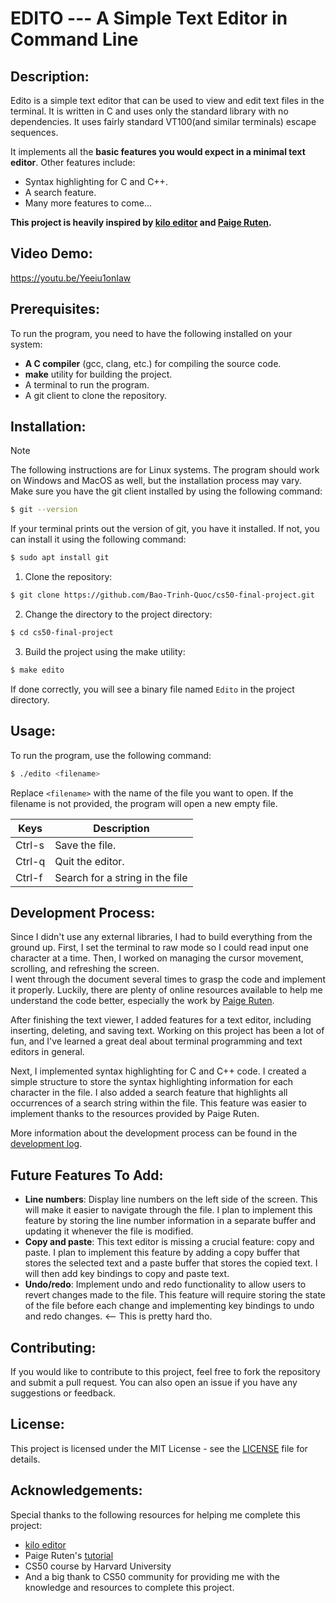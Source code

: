 # EDITO --- A Simple Text Editor in Command Line
## Description:
Edito is a simple text editor that can be used to view and edit text files in the terminal. It is written in C and uses only the standard library with no dependencies. It uses fairly standard VT100(and similar terminals) escape sequences.<br>

It implements all the **basic features you would expect in a minimal text editor**. Other features include:
- Syntax highlighting for C and C++.
- A search feature.
- Many more features to come...

**This project is heavily inspired by [kilo editor](https://github.com/antirez/kilo) and [Paige Ruten](https://viewsourcecode.org/snaptoken/kilo/).**

## Video Demo: 
https://youtu.be/Yeeiu1onIaw
## Prerequisites:
To run the program, you need to have the following installed on your system:
- **A C compiler** (gcc, clang, etc.) for compiling the source code.
- **make** utility for building the project.
- A terminal to run the program.
- A git client to clone the repository.
## Installation:
 >[!NOTE]
 >The following instructions are for Linux systems. The program should work on Windows and MacOS as well, but the installation process may vary.
Make sure you have the git client installed by using the following command:
```bash
$ git --version
```
If your terminal prints out the version of git, you have it installed. If not, you can install it using the following command:
```bash
$ sudo apt install git
```
1. Clone the repository:
```bash
$ git clone https://github.com/Bao-Trinh-Quoc/cs50-final-project.git
```
2. Change the directory to the project directory:
```bash
$ cd cs50-final-project
```
3. Build the project using the make utility:
```bash
$ make edito
```
If done correctly, you will see a binary file named `Edito` in the project directory.
## Usage:
To run the program, use the following command:
```bash
$ ./edito <filename>
```
Replace `<filename>` with the name of the file you want to open. If the filename is not provided, the program will open a new empty file.

Keys | Description
--- | ---
Ctrl-s | Save the file.
Ctrl-q | Quit the editor.
Ctrl-f | Search for a string in the file

## Development Process:
Since I didn't use any external libraries, I had to build everything from the ground up. First, I set the terminal to raw mode so I could read input one character at a time. Then, I worked on managing the cursor movement, scrolling, and refreshing the screen. <br>
I went through the document several times to grasp the code and implement it properly. Luckily, there are plenty of online resources available to help me understand the code better, especially the work by [Paige Ruten](https://viewsourcecode.org/snaptoken/kilo/). 

After finishing the text viewer, I added features for a text editor, including inserting, deleting, and saving text. Working on this project has been a lot of fun, and I've learned a great deal about terminal programming and text editors in general.

Next, I implemented syntax highlighting for C and C++ code. I created a simple structure to store the syntax highlighting information for each character in the file. I also added a search feature that highlights all occurrences of a search string within the file. This feature was easier to implement thanks to the resources provided by Paige Ruten.

More information about the development process can be found in the [development log](log.txt).

## Future Features To Add:
- **Line numbers**: Display line numbers on the left side of the screen. This will make it easier to navigate through the file. I plan to implement this feature by storing the line number information in a separate buffer and updating it whenever the file is modified.
- **Copy and paste**: This text editor is missing a crucial feature: copy and paste. I plan to implement this feature by adding a copy buffer that stores the selected text and a paste buffer that stores the copied text. I will then add key bindings to copy and paste text.
- **Undo/redo**: Implement undo and redo functionality to allow users to revert changes made to the file. This feature will require storing the state of the file before each change and implementing key bindings to undo and redo changes. <-- This is pretty hard tho.

## Contributing:
If you would like to contribute to this project, feel free to fork the repository and submit a pull request. You can also open an issue if you have any suggestions or feedback.

## License:
This project is licensed under the MIT License - see the [LICENSE](LICENSE) file for details.

## Acknowledgements:
Special thanks to the following resources for helping me complete this project:
- [kilo editor](https://github.com/antirez/kilo)
- Paige Ruten's [tutorial](https://viewsourcecode.org/snaptoken/kilo/)
- CS50 course by Harvard University
- And a big thank to CS50 community for providing me with the knowledge and resources to complete this project.
